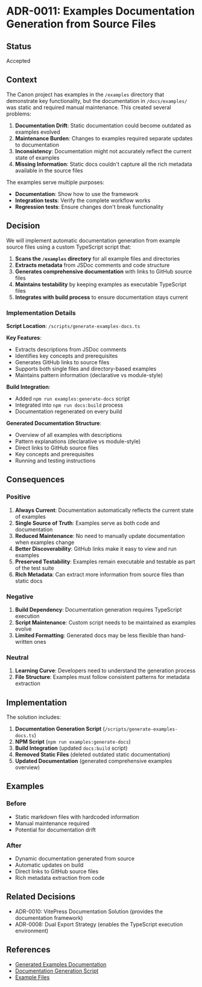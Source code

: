 # ADR-0011: Examples Documentation Generation from Source Files

## Status

Accepted

## Context

The Canon project has examples in the `/examples` directory that demonstrate key functionality, but the documentation in `/docs/examples/` was static and required manual maintenance. This created several problems:

1. **Documentation Drift**: Static documentation could become outdated as examples evolved
2. **Maintenance Burden**: Changes to examples required separate updates to documentation
3. **Inconsistency**: Documentation might not accurately reflect the current state of examples
4. **Missing Information**: Static docs couldn't capture all the rich metadata available in the source files

The examples serve multiple purposes:
- **Documentation**: Show how to use the framework
- **Integration tests**: Verify the complete workflow works
- **Regression tests**: Ensure changes don't break functionality

## Decision

We will implement automatic documentation generation from example source files using a custom TypeScript script that:

1. **Scans the `/examples` directory** for all example files and directories
2. **Extracts metadata** from JSDoc comments and code structure
3. **Generates comprehensive documentation** with links to GitHub source files
4. **Maintains testability** by keeping examples as executable TypeScript files
5. **Integrates with build process** to ensure documentation stays current

### Implementation Details

**Script Location**: `/scripts/generate-examples-docs.ts`

**Key Features**:
- Extracts descriptions from JSDoc comments
- Identifies key concepts and prerequisites
- Generates GitHub links to source files
- Supports both single files and directory-based examples
- Maintains pattern information (declarative vs module-style)

**Build Integration**:
- Added `npm run examples:generate-docs` script
- Integrated into `npm run docs:build` process
- Documentation regenerated on every build

**Generated Documentation Structure**:
- Overview of all examples with descriptions
- Pattern explanations (declarative vs module-style)
- Direct links to GitHub source files
- Key concepts and prerequisites
- Running and testing instructions

## Consequences

### Positive

1. **Always Current**: Documentation automatically reflects the current state of examples
2. **Single Source of Truth**: Examples serve as both code and documentation
3. **Reduced Maintenance**: No need to manually update documentation when examples change
4. **Better Discoverability**: GitHub links make it easy to view and run examples
5. **Preserved Testability**: Examples remain executable and testable as part of the test suite
6. **Rich Metadata**: Can extract more information from source files than static docs

### Negative

1. **Build Dependency**: Documentation generation requires TypeScript execution
2. **Script Maintenance**: Custom script needs to be maintained as examples evolve
3. **Limited Formatting**: Generated docs may be less flexible than hand-written ones

### Neutral

1. **Learning Curve**: Developers need to understand the generation process
2. **File Structure**: Examples must follow consistent patterns for metadata extraction

## Implementation

The solution includes:

1. **Documentation Generation Script** (`/scripts/generate-examples-docs.ts`)
2. **NPM Script** (`npm run examples:generate-docs`)
3. **Build Integration** (updated `docs:build` script)
4. **Removed Static Files** (deleted outdated static documentation)
5. **Updated Documentation** (generated comprehensive examples overview)

## Examples

### Before
- Static markdown files with hardcoded information
- Manual maintenance required
- Potential for documentation drift

### After
- Dynamic documentation generated from source
- Automatic updates on build
- Direct links to GitHub source files
- Rich metadata extraction from code

## Related Decisions

- ADR-0010: VitePress Documentation Solution (provides the documentation framework)
- ADR-0008: Dual Export Strategy (enables the TypeScript execution environment)

## References

- [Generated Examples Documentation](/docs/examples/README.md)
- [Documentation Generation Script](/scripts/generate-examples-docs.ts)
- [Example Files](/examples/)
